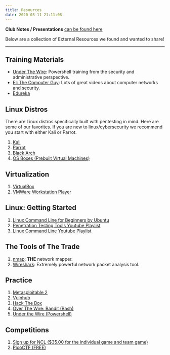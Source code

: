 ```yaml
---
title: Resources
date: 2020-08-11 21:11:08
---
```



**Club Notes / Presentations** [can be found here](/notes)

Below are a collection of External Resources we found and wanted to share!
___

## Training Materials
- [Under The Wire](https://www.underthewire.tech/):
  Powershell training from the security and administrative perspective.
- [Eli The Computer Guy](https://www.youtube.com/playlist?list=PLJcaPjxegjBUIkqq4aC-elec9HH37L0K5):
  Lots of great videos about computer networks and security.
- [Edureka](https://www.youtube.com/playlist?list=PL9ooVrP1hQOGPQVeapGsJCktzIO4DtI4_)

## Linux Distros
There are Linux distros specifically built with pentesting in mind. Here are some of our favorites. 
If you are new to linux/cybersecurity we recommend you start with either Kali or Parrot.
1. [Kali](https://www.kali.org/downloads/)
2. [Parrot](https://parrotlinux.org/download/)
3. [Black Arch](https://www.blackarch.org/downloads.html)
4. [OS Boxes (Prebuilt Virtual Machines)](https://www.osboxes.org/)

## Virtualization

1. [VirtualBox](https://www.virtualbox.org/wiki/Downloads)
2. [VMWare Workstation Player](https://www.vmware.com/products/workstation-player/workstation-player-evaluation.html)

## Linux: Getting Started

1. [Linux Command Line for Beginners by Ubuntu](https://ubuntu.com/tutorials/command-line-for-beginners)
2. [Penetration Testing Tools Youtube Playlist](https://www.youtube.com/playlist?list=PLBf0hzazHTGOEuhPQSnq-Ej8jRyXxfYvl)
3. [Linux Command Line Youtube Playlist](https://www.youtube.com/playlist?list=PLBf0hzazHTGMh2fe2MFf3lCgk0rKmS2by)

## The Tools of The Trade

1. [nmap](https://nmap.org/): **THE** network mapper.
2. [Wireshark](https://www.wireshark.org/): Extremely powerful network packet analysis tool.

## Practice

1. [Metasploitable 2](https://sourceforge.net/projects/metasploitable/)
2. [Vulnhub](https://www.vulnhub.com/)
3. [Hack The Box](https://www.hackthebox.eu/)
4. [Over The Wire: Bandit (Bash)](https://overthewire.org/wargames/bandit/)
5. [Under the Wire (Powershell)](https://underthewire.tech/)

## Competitions
1. [Sign up for NCL ($35.00 for the individual game and team game)](https://nationalcyberleague.org/)
2. [PicoCTF (FREE)](https://picoctf.com/)
